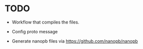 # TODO

- Workflow that compiles the files.
- Config proto message

- Generate nanopb files via https://github.com/nanopb/nanopb 

